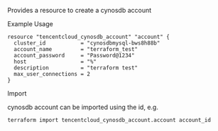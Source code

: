 Provides a resource to create a cynosdb account

Example Usage

```hcl
resource "tencentcloud_cynosdb_account" "account" {
  cluster_id           = "cynosdbmysql-bws8h88b"
  account_name         = "terraform_test"
  account_password     = "Password@1234"
  host                 = "%"
  description          = "terraform test"
  max_user_connections = 2
}
```

Import

cynosdb account can be imported using the id, e.g.

```
terraform import tencentcloud_cynosdb_account.account account_id
```